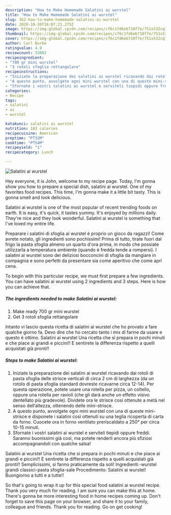 ```yaml
---
description: "How to Make Homemade Salatini ai wurstel"
title: "How to Make Homemade Salatini ai wurstel"
slug: 362-how-to-make-homemade-salatini-ai-wurstel
date: 2020-10-26T16:07:21.275Z
image: https://img-global.cpcdn.com/recipes/cf6c1fd6eb710f7e/751x532cq70/salatini-ai-wurstel-recipe-main-photo.jpg
thumbnail: https://img-global.cpcdn.com/recipes/cf6c1fd6eb710f7e/751x532cq70/salatini-ai-wurstel-recipe-main-photo.jpg
cover: https://img-global.cpcdn.com/recipes/cf6c1fd6eb710f7e/751x532cq70/salatini-ai-wurstel-recipe-main-photo.jpg
author: Carl Burke
ratingvalue: 4.9
reviewcount: 33802
recipeingredient:
- "700 gr mini wurstel"
- "3 rotoli sfoglia rettangolare"
recipeinstructions:
- "Iniziate la preparazione dei salatini ai wurstel ricavando dai rotoli di pasta sfoglia delle strisce verticali di circa 2 cm di larghezza (da un rotolo di pasta sfoglia standard dovreste ricavarne circa 12-14). Per questa operazione, potete usare una rotella per pizza, un coltello, oppure una rotella per ravioli (che gli darà anche un effetto visivo dentellato più gradevole). Dividete ora le strisce così ottenute a metà nel senso dell’altezza, ottenendo delle mini-strisce."
- "A questo punto, avvolgete ogni mini wurstel con una di queste mini-strisce e disponete i salatini così ottenuti su una teglia ricoperta di carta da forno. Cuocete ora in forno ventilato preriscaldato a 250° per circa 10-15 minuti."
- "Sfornate i vostri salatini ai wurstel e serviteli tiepidi oppure freddi. Saranno buonissimi già così, ma potete renderli ancora più sfiziosi accompagnandoli con qualche salsa!"
categories:
- Recipe
tags:
- salatini
- ai
- wurstel

katakunci: salatini ai wurstel 
nutrition: 183 calories
recipecuisine: American
preptime: "PT32M"
cooktime: "PT54M"
recipeyield: "1"
recipecategory: Lunch

---
```



![Salatini ai wurstel](https://img-global.cpcdn.com/recipes/cf6c1fd6eb710f7e/751x532cq70/salatini-ai-wurstel-recipe-main-photo.jpg)

Hey everyone, it is John, welcome to my recipe page. Today, I'm gonna show you how to prepare a special dish, salatini ai wurstel. One of my favorites food recipes. This time, I'm gonna make it a little bit tasty. This is gonna smell and look delicious.

Salatini ai wurstel is one of the most popular of recent trending foods on earth. It is easy, it's quick, it tastes yummy. It's enjoyed by millions daily. They're nice and they look wonderful. Salatini ai wurstel is something that I've loved my entire life.

Preparare i salatini di sfoglia ai wurstel è proprio un gioco da ragazzi! Come avrete notato, gli ingredienti sono pochissimi! Prima di tutto, tirate fuori dal frigo la pasta sfoglia almeno un quarto d&#39;ora prima, in modo che possiate utilizzarla a temperatura ambiente (quando è fredda tende a rompersi). I salatini ai wurstel sono dei deliziosi bocconcini di sfoglia da mangiare in compagnia e sono perfetti da presentare sia come aperitivo che come apri cena.


To begin with this particular recipe, we must first prepare a few ingredients. You can have salatini ai wurstel using 2 ingredients and 3 steps. Here is how you can achieve that.

<!--inarticleads1-->

##### The ingredients needed to make Salatini ai wurstel:

1. Make ready 700 gr mini wurstel
1. Get 3 rotoli sfoglia rettangolare


Intanto vi lascio questa ricetta di salatini ai wurstel che ho provato a fare qualche giorno fa. Devo dire che ho cercato tanto i mix di farine da usare e questo è ottimo. Salatini ai wurstel Una ricetta che si prepara in pochi minuti e che piace ai grandi e piccini!! E sentirete la differenza rispetto a quelli acquistati già pronti!! 

<!--inarticleads2-->

##### Steps to make Salatini ai wurstel:

1. Iniziate la preparazione dei salatini ai wurstel ricavando dai rotoli di pasta sfoglia delle strisce verticali di circa 2 cm di larghezza (da un rotolo di pasta sfoglia standard dovreste ricavarne circa 12-14). Per questa operazione, potete usare una rotella per pizza, un coltello, oppure una rotella per ravioli (che gli darà anche un effetto visivo dentellato più gradevole). Dividete ora le strisce così ottenute a metà nel senso dell’altezza, ottenendo delle mini-strisce.
1. A questo punto, avvolgete ogni mini wurstel con una di queste mini-strisce e disponete i salatini così ottenuti su una teglia ricoperta di carta da forno. Cuocete ora in forno ventilato preriscaldato a 250° per circa 10-15 minuti.
1. Sfornate i vostri salatini ai wurstel e serviteli tiepidi oppure freddi. Saranno buonissimi già così, ma potete renderli ancora più sfiziosi accompagnandoli con qualche salsa!


Salatini ai wurstel Una ricetta che si prepara in pochi minuti e che piace ai grandi e piccini!! E sentirete la differenza rispetto a quelli acquistati già pronti!! Semplicissimi, si fanno praticamente da soli! Ingredienti:-wurstel grandi classici-pasta sfoglia-sale Procedimento: Salatini ai wurstel! Buongiorno a tutti e a tutte!! 

So that's going to wrap it up for this special food salatini ai wurstel recipe. Thank you very much for reading. I am sure you can make this at home. There's gonna be more interesting food in home recipes coming up. Don't forget to save this page on your browser, and share it to your family, colleague and friends. Thank you for reading. Go on get cooking!
